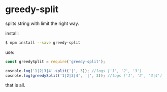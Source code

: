 # greedy-split

splits string with limit the right way.

install:

```sh
$ npm install --save greedy-split
```

use:

```js
const greedySplit = require('greedy-split');

cosnole.log('1|2|3|4'.split('|', 3)); //logs ['1', '2', '3']
cosnole.log(greedySplit('1|2|3|4', '|', 3)); //logs ['1', '2', '3|4']
```

that is all.
